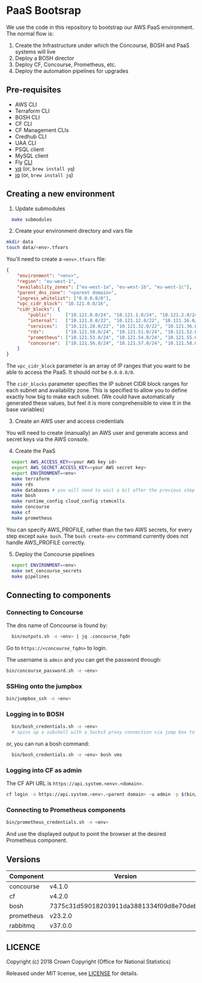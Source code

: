 # PaaS Bootsrap

We use the code in this repository to bootstrap our AWS PaaS environment. The normal flow is:

1. Create the Infrastructure under which the Concourse, BOSH and PaaS systems will live
2. Deploy a BOSH director
3. Deploy CF, Concourse, Prometheus, etc.
4. Deploy the automation pipelines for upgrades

## Pre-requisites

- AWS CLI
- Terraform CLI
- BOSH CLI
- CF CLI
- CF Management CLIs
- Credhub CLI
- UAA CLI
- PSQL client
- MySQL client
- Fly [CLI](https://concourse-ci.org/download.html)
- [yq](https://github.com/mikefarah/yq) (or, `brew install yq`)
- [jq](https://stedolan.github.io/jq/) (or, `brew install jq`)

## Creating a new environment

1. Update submodules

```sh
  make submodules
```

2. Create your environment directory and vars file

```sh
mkdir data
touch data/<env>.tfvars
```

You'll need to create a `<env>.tfvars` file:

```json
{
    "environment": "<env>",
    "region": "eu-west-1",
    "availability_zones": ["eu-west-1a", "eu-west-1b", "eu-west-1c"],
    "parent_dns_zone": "<parent domain>",
    "ingress_whitelist": ["0.0.0.0/0"],
    "vpc_cidr_block": "10.121.0.0/16",
    "cidr_blocks": {
        "public":     ["10.121.0.0/24", "10.121.1.0/24", "10.121.2.0/24"],
        "internal":   ["10.121.8.0/22", "10.121.12.0/22", "10.121.16.0/22"],
        "services":   ["10.121.28.0/22", "10.121.32.0/22", "10.121.36.0/22"],
        "rds":        ["10.121.50.0/24", "10.121.51.0/24", "10.121.52.0/24"],
        "prometheus": ["10.121.53.0/24", "10.121.54.0/24", "10.121.55.0/24"],
        "concourse":  ["10.121.56.0/24", "10.121.57.0/24", "10.121.58.0/24"]
    }
}
```

The `vpc_cidr_block` parameter is an array of IP ranges that you want to be able to access
the PaaS. It should *not* be `0.0.0.0/0`.

The `cidr_blocks` parameter specifies the IP subnet CIDR block ranges for each subnet and availability zone.
This is specified to allow you to define exactly how big to make each subnet. (We could have automatically
generated these values, but feel it is more comprehensible to view it in the base variables)

3. Create an AWS user and access credentials

You will need to create (manually) an AWS user and generate access and secret keys via the AWS console.

4. Create the PaaS

```sh
  export AWS_ACCESS_KEY=<your AWS key id>
  export AWS_SECRET_ACCESS_KEY=<your AWS secret key>
  export ENVIRONMENT=<env>
  make terraform
  make rds
  make databases # you will need to wait a bit after the previous step to give RDS time to initialise
  make bosh
  make runtime_config cloud_config stemcells
  make concourse
  make cf
  make prometheus
```

You can specify AWS_PROFILE, rather than the two AWS secrets, for every step except `make bosh`.
The `bosh create-env` command currently does not handle AWS_PROFILE correctly.

5. Deploy the Concourse pipelines

```sh
  export ENVIRONMENT=<env>
  make set_concourse_secrets
  make pipelines
```

## Connecting to components

### Connecting to Concourse

The dns name of Concourse is found by:

```sh
  bin/outputs.sh -e <env> | jq .concourse_fqdn
```

Go to `https://<concourse_fqdn>` to login.

The username is `admin` and you can get the password through:

```sh
bin/concourse_password.sh -e <env>
```


### SSHing onto the jumpbox

```sh
bin/jumpbox_ssh -e <env>
```

### Logging in to BOSH

```sh
  bin/bosh_credentials.sh -e <env>
  # spins up a subshell with a Socks5 proxy connection via jump box to BOSH
```

or, you can run a bosh command:

```sh
  bin/bosh_credentials.sh -e <env> bosh vms
```

### Logging into CF as admin

The CF API URL is `https://api.system.<env>.<domain>`.

```sh
cf login -a https://api.system.<env>.<parent domain> -u admin -p $(bin/cf_password.sh -e <env>)
```

### Connecting to Prometheus components

```sh
bin/prometheus_credentials.sh -e <env>
```

And use the displayed output to point the browser at the desired Prometheus component.

## Versions

| Component   | Version |
| ----------- | ------- |
| concourse   | v4.1.0  |
| cf          | v4.2.0  |
| bosh        | 7375c31d59018203911da3881334f09d8e70deb5 |
| prometheus  | v23.2.0 |
| rabbitmq    | v37.0.0 |

## LICENCE

Copyright (c) 2018 Crown Copyright (Office for National Statistics)

Released under MIT license, see [LICENSE](LICENSE) for details.
